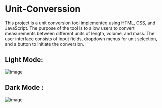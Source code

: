 # Unit-Converssion
This project is a unit conversion tool implemented using HTML, CSS, and JavaScript. The purpose of the tool is to allow users to convert measurements between different units of length, volume, and mass. The user interface consists of input fields, dropdown menus for unit selection, and a button to initiate the conversion.


## Light Mode:
![image](https://github.com/user-attachments/assets/9e67a813-a0a3-45f3-9670-0b751ef37f59)



## Dark Mode :
![image](https://github.com/user-attachments/assets/d2bb2cb3-76eb-401a-bbe2-9b5bc92b57a9)
